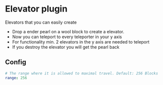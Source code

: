 # Elevator plugin

Elevators that you can easily create

- Drop a ender pearl on a wool block to create a elevator.
- Now you can teleport to every teleporter in your y axis
- For functionality min. 2 elevators in the y axis are needed to teleport
- If you destroy the elevator you will get the pearl back

## Config

```yaml
# The range where it is allowed to maximal travel. Default: 256 Blocks
range: 256
```